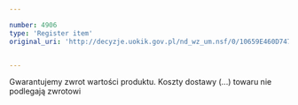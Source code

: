```yaml
---

number: 4906
type: 'Register item'
original_uri: 'http://decyzje.uokik.gov.pl/nd_wz_um.nsf/0/10659E460D747FA7C1257B8D002E65B3?OpenDocument'


---
```


Gwarantujemy zwrot wartości produktu. Koszty dostawy (...) towaru nie podlegają zwrotowi
